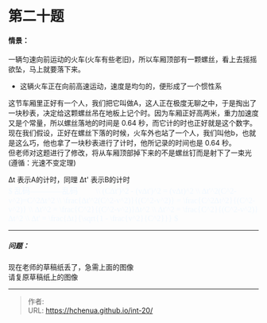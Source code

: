 # 第二十题

#### 情景：
一辆匀速向前运动的火车(火车有些老旧)，所以车厢顶部有一颗螺丝，看上去摇摇欲坠，马上就要落下来。  
* 这辆火车正在向前高速运动，速度是均匀的，便形成了一个惯性系  

这节车厢里正好有一个人，我们把它叫做A，这人正在极度无聊之中，于是掏出了一块秒表，决定给这颗螺丝吊在地板上记个时。因为车厢正好高两米，重力加速度又是个常量，所以螺丝落地的时间是 0.64 秒，而它计的时也正好就是这个数字。  
现在我们假设，正好在螺丝下落的时候，火车外也站了一个人，我们叫他b，也就是这么巧，他也拿了一块秒表进行了计时，他所记录的时间也是 0.64 秒。  
但老师对这题进行了修改，将从车厢顶部掉下来的不是螺丝钉而是射下了一束光(遵循：光速不变定理)  

∆t 表示A的计时，同理 ∆t' 表示B的计时  
<font color=#F0F8FF size=3 face="宋体">
$
乱码————乱码　　 \\\\
(C∆t')^2 - (v∆t')^2 = (v∆t)^2 \\\\
∆t'^2(C^2-v^2)=C^2∆t^2 \\\\
\frac{∆t'^2(C^2-v^2)}{(C^2-v^2)} = \frac{C^2∆t^2}{(C^2-v^2)} \\\\
∆t'^2 = \frac{C^2}{(C^2-v^2)}∆t^2 \\\\
∆t'^2 = \frac{C^2}{(C^2-v^2)}∆t^2 \\\\
∆t' = \frac{∆t}{\sqrt{1 - \frac{v^2}{C^2}}}
$
</font> 
***

##### 问题：
现在老师的草稿纸丢了，急需上面的图像  
请复原草稿纸上的图像






<!--more-->


---

> 作者: <no value>  
> URL: https://hchenua.github.io/int-20/  

